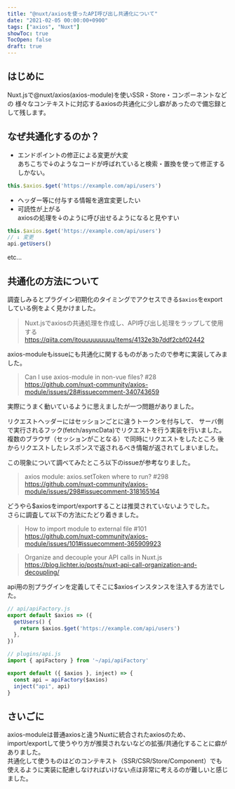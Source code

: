 ```yaml
---
title: "@nuxt/axiosを使ったAPI呼び出し共通化について"
date: "2021-02-05 00:00:00+0900"
tags: ["axios", "Nuxt"]
showToc: true
TocOpen: false
draft: true
---
```


## はじめに
Nuxt.jsで@nuxt/axios(axios-module)を使いSSR・Store・コンポーネントなどの
様々なコンテキストに対応するaxiosの共通化に少し癖があったので備忘録として残します。

## なぜ共通化するのか？
- エンドポイントの修正による変更が大変  
あちこちで↓のようなコードが呼ばれていると検索・置換を使って修正するしかない。
```js
this.$axios.$get('https://example.com/api/users')
```
- ヘッダー等に付与する情報を適宜変更したい  
- 可読性が上がる  
axiosの処理を↓のように呼び出せるようになると見やすい
```js
this.$axios.$get('https://example.com/api/users')
// ↓ 変更
api.getUsers()
```
etc...

## 共通化の方法について
調査しみるとプラグイン初期化のタイミングでアクセスできる`$axios`をexportしている例をよく見かけました。  
> Nuxt.jsでaxiosの共通処理を作成し、API呼び出し処理をラップして使用する  
> https://qiita.com/itouuuuuuuuu/items/4132e3b7ddf2cbf02442

axios-moduleもissueにも共通化に関するものがあったので参考に実装してみました。
> Can I use axios-module in non-vue files? #28  
> https://github.com/nuxt-community/axios-module/issues/28#issuecomment-340743659

実際にうまく動いているように思えましたが一つ問題がありました。  
  
リクエストヘッダーにはセッションごとに違うトークンを付与して、
サーバ側で実行されるフック(fetch/asyncData)でリクエストを行う実装を行いました。  
複数のブラウザ（セッションがことなる）で同時にリクエストをしたところ
後からリクエストしたレスポンスで返されるべき情報が返されてしまいました。

この現象について調べてみたところ以下のissueが参考なりました。  
> axios module: axios.setToken where to run? #298  
> https://github.com/nuxt-community/axios-module/issues/298#issuecomment-318165164

どうやら$axiosをimport/exportすることは推奨されていないようでした。  
さらに調査して以下の方法にたどり着きました。
> How to import module to external file #101  
> https://github.com/nuxt-community/axios-module/issues/101#issuecomment-365909923

> Organize and decouple your API calls in Nuxt.js  
> https://blog.lichter.io/posts/nuxt-api-call-organization-and-decoupling/

api用の別プラグインを定義してそこに$axiosインスタンスを注入する方法でした。

```js
// api/apiFactory.js
export default $axios => ({
  getUsers() {
    return $axios.$get('https://example.com/api/users')
  },
})
```

```js
// plugins/api.js
import { apiFactory } from '~/api/apiFactory'

export default ({ $axios }, inject) => {
  const api = apiFactory($axios)
  inject("api", api)
}
```

## さいごに
axios-moduleは普通axiosと違うNuxtに統合されたaxiosのため、  
import/exportして使うやり方が推奨されないなどの拡張/共通化することに癖がありました。  
共通化して使うものはどのコンテキスト（SSR/CSR/Store/Component）でも  
使えるように実装に配慮しなければいけない点は非常に考えるのが難しいと感じました。

